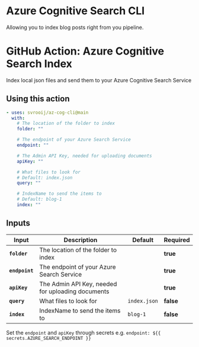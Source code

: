 # Azure Cognitive Search CLI

Allowing you to index blog posts right from you pipeline.

<!-- start title -->

# GitHub Action: Azure Cognitive Search Index

<!-- end title -->
<!-- start description -->

Index local json files and send them to your Azure Cognitive Search Service

<!-- end description -->
<!-- start contents -->
<!-- end contents -->

## Using this action

<!-- start usage -->

```yaml
- uses: svrooij/az-cog-cli@main
  with:
    # The location of the folder to index
    folder: ""

    # The endpoint of your Azure Search Service
    endpoint: ""

    # The Admin API Key, needed for uploading documents
    apiKey: ""

    # What files to look for
    # Default: index.json
    query: ""

    # IndexName to send the items to
    # Default: blog-1
    index: ""
```

<!-- end usage -->

## Inputs

<!-- start inputs -->

| **Input**      | **Description**                                   | **Default**  | **Required** |
| -------------- | ------------------------------------------------- | ------------ | ------------ |
| **`folder`**   | The location of the folder to index               |              | **true**     |
| **`endpoint`** | The endpoint of your Azure Search Service         |              | **true**     |
| **`apiKey`**   | The Admin API Key, needed for uploading documents |              | **true**     |
| **`query`**    | What files to look for                            | `index.json` | **false**    |
| **`index`**    | IndexName to send the items to                    | `blog-1`     | **false**    |

<!-- end inputs -->

Set the `endpoint` and `apiKey` through secrets e.g. `endpoint: ${{ secrets.AZURE_SEARCH_ENDPOINT }}`

<!-- start outputs -->
<!-- end outputs -->
